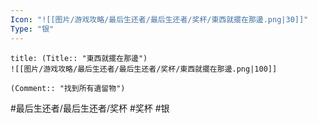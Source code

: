 ```yaml
---
Icon: "![[图片/游戏攻略/最后生还者/最后生还者/奖杯/東西就擺在那邊.png|30]]"
Type: "银"
---
```

```ad-common-silver-trophy
title: (Title:: "東西就擺在那邊")
![[图片/游戏攻略/最后生还者/最后生还者/奖杯/東西就擺在那邊.png|100]]

(Comment:: "找到所有遺留物")
```

#最后生还者/最后生还者/奖杯 #奖杯 #银
